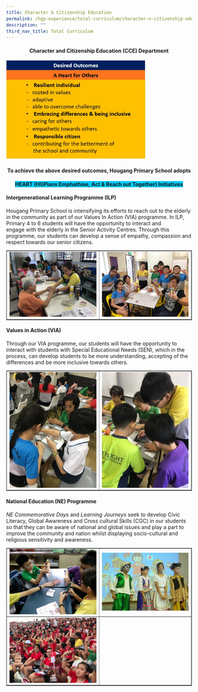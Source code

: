 ```yaml
---
title: Character & Citizenship Education
permalink: /hgp-experience/total-curriculum/character-n-citizenship-education/
description: ""
third_nav_title: Total Curriculum
---
```

<h4 style="text-align: center;"><strong>Character and Citizenship Education (CCE) Department</strong></h4>
<img style="width: 75%;" src="/images/cce1.jpg" />
<h4 style="text-align: center;"><strong>To achieve the above desired outcomes, Hougang Primary School adopts</strong></h4>
<h4 style="text-align: center;"><span style="background-color: #00ccff;">HEART&nbsp;(HGPians&nbsp;Emphathise,&nbsp;Act &amp;&nbsp;Reach out&nbsp;Together) Initiatives</span></h4>
<h4><strong>Intergenerational Learning Programme (ILP)</strong></h4>
<p>Hougang Primary School is intensifying its efforts to reach out to the elderly in the community as part of our Values In Action (VIA) programme. In ILP, Primary 4 to 6 students will have the opportunity to interact and engage&nbsp;with the elderly in the Senior Activity Centres. Through this programme, our students can develop a sense of empathy, compassion and respect towards our senior citizens.</p>
<table style="border-collapse: collapse; width: 100%;" border="1">
<tbody>
<tr>
<td style="width: 50%;"><img src="/images/cce2.jpg"></td>
<td style="width: 50%;"><img src="/images/cce3.jpg"></td>
</tr>
</tbody>
</table>
<h4><strong>Values in Action (VIA)</strong></h4>
<p>Through our VIA programme, our students will have the opportunity to interact with students with Special Educational Needs (SEN), which in the process, can develop&nbsp;students to&nbsp;be more understanding, accepting of the differences and be more inclusive towards others.</p>
<table style="border-collapse: collapse; width: 100%;" border="1">
<tbody>
<tr>
<td style="width: 50%;"><img src="/images/cce4.jpg"></td>
<td style="width: 50%;"><img src="/images/cce5.jpg"></td>
</tr>
</tbody>
</table>
<h4><strong>National Education (NE) Programme</strong></h4>
<p><em>NE Commemorative Days</em>&nbsp;and&nbsp;<em>Learning Journeys</em>&nbsp;seek to develop Civic Literacy, Global Awareness and Cross cultural Skills (CGC) in our students so that they can be aware of national and global issues and play a part to improve the community and nation whilst displaying socio-cultural and religious sensitivity and awareness.</p>
<table style="border-collapse: collapse; width: 100%;" border="1">
<tbody>
<tr>
<td style="width: 50%;"><img src="/images/cce6.jpg"></td>
<td style="width: 50%;"><img src="/images/cce7.jpg"></td>
</tr>
<tr>
<td style="width: 50%;"><img src="/images/cce8.jpg"></td>
<td style="width: 50%;">&nbsp;</td>
</tr>
</tbody>
</table>
